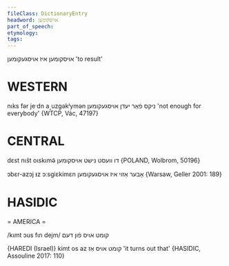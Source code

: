 ```yaml
---
fileClass: DictionaryEntry
headword: אויסקומען
part_of_speech: 
etymology: 
tags: 
---
```

אויסקומען
איז אויסגעקומען
'to result'

WESTERN
========

nɩks fər jeˑdn a˰uzgəkʲymən ניקס פֿאַר יעדן אויסגעקומען 'not enough for everybody' {WTCP, Vác, 47197}

CENTRAL
========

dɛst nɩšt oɩskɩmə̃ דו וועסט נישט אויסקומען {POLAND, Wolbrom, 50196}

ɔbɛr-azɔj ᵻz ɔːsgiɛkimɛn אָבער אַזוי איז אויסגעקומען {Warsaw, Geller 2001: 189}

HASIDIC
=======
= AMERICA = 

/kɩmt ɔus fɩn dejm/ קומט אויס פֿון דעם

{HAREDI (Israel)}
kimt os az קומט אויס אַז 'it turns out that' {HASIDIC, Assouline 2017: 110}